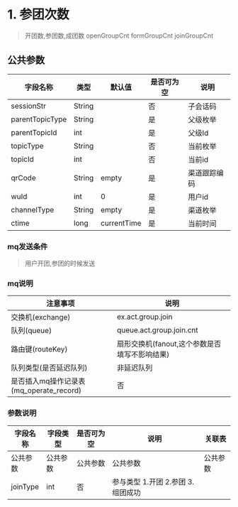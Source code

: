 # 1. 参团次数

> 开团数,参团数,成团数 openGroupCnt  formGroupCnt joinGroupCnt
## 公共参数

| 字段名称        | 类型   | 默认值      | 是否可为空 | 说明         |
| --------------- | ------ | ----------- | ---------- | ------------ |
| sessionStr      | String |             | 否         | 子会话码     |
| parentTopicType | String |             | 是         | 父级枚举     |
| parentTopicId   | int    |             | 是         | 父级Id       |
| topicType       | String |             | 否         | 当前枚举     |
| topicId         | int    |             | 否         | 当前id       |
| qrCode          | String | empty       | 是         | 渠道跟踪编码 |
| wuId            | int    | 0           | 是         | 用户id       |
| channelType     | String | empty       | 是         | 渠道枚举     |
| ctime           | long   | currentTime | 是         | 当前时间     |

### mq发送条件

> 用户开团,参团的时候发送

### mq说明

| 注意事项                                | 说明                                          |
| --------------------------------------- | --------------------------------------------- |
| 交换机(exchange)                        | ex.act.group.join                             |
| 队列(queue)                             | queue.act.group.join.cnt                      |
| 路由键(routeKey)                        | 扇形交换机(fanout,这个参数是否填写不影响结果) |
| 队列类型(是否延迟队列)                  | 非延迟队列                                    |
| 是否插入mq操作记录表(mq_operate_record) | 否                                            |

### 参数说明

| 字段名称   | 字段类型 | 是否可为空 | 说明                                 | 关联表      |
| ---------- | -------- | ---------- | ------------------------------------ | ----------- |
| 公共参数   | 公共参数 | 公共参数   | 公共参数                             | 公共参数    |
| joinType   | int      | 否         | 参与类型 1.开团 2.参团 3.组团成功    |             |